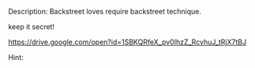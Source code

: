 Description:
Backstreet loves require backstreet technique.

keep it secret!

https://drive.google.com/open?id=1SBKQRfeX_pv0IhzZ_RcvhuJ_tRjX7tBJ

Hint:
